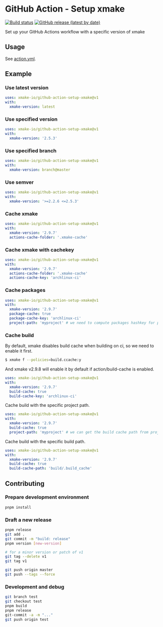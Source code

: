 # GitHub Action - Setup xmake

[![Build status](https://github.com/xmake-io/github-action-setup-xmake/workflows/test/badge.svg)](https://github.com/xmake-io/github-action-setup-xmake/actions)
[![GitHub release (latest by date)](https://img.shields.io/github/v/release/xmake-io/github-action-setup-xmake)](https://github.com/marketplace/actions/setup-xmake)

Set up your GitHub Actions workflow with a specific version of xmake

## Usage

See [action.yml](./action.yml).

## Example

### Use latest version

```yml
uses: xmake-io/github-action-setup-xmake@v1
with:
  xmake-version: latest
```

### Use specified version

```yml
uses: xmake-io/github-action-setup-xmake@v1
with:
  xmake-version: '2.5.3'
```

### Use specified branch

```yml
uses: xmake-io/github-action-setup-xmake@v1
with:
  xmake-version: branch@master
```

### Use semver

```yml
uses: xmake-io/github-action-setup-xmake@v1
with:
  xmake-version: '>=2.2.6 <=2.5.3'
```

### Cache xmake

```yml
uses: xmake-io/github-action-setup-xmake@v1
with:
  xmake-version: '2.9.7'
  actions-cache-folder: '.xmake-cache'
```

### Cache xmake with cachekey

```yml
uses: xmake-io/github-action-setup-xmake@v1
with:
  xmake-version: '2.9.7'
  actions-cache-folder: '.xmake-cache'
  actions-cache-key: 'archlinux-ci'
```

### Cache packages

```yml
uses: xmake-io/github-action-setup-xmake@v1
with:
  xmake-version: '2.9.7'
  package-cache: true
  package-cache-key: 'archlinux-ci'
  project-path: 'myproject' # we need to compute packages hashkey for project
```

### Cache build

By default, xmake disables build cache when building on ci, so we need to enable it first.

```bash
$ xmake f --policies=build.ccache:y
```

And xmake v2.9.8 will enable it by default if action/build-cache is enabled.

```yml
uses: xmake-io/github-action-setup-xmake@v1
with:
  xmake-version: '2.9.7'
  build-cache: true
  build-cache-key: 'archlinux-ci'
```

Cache build with the specific project path.

```yml
uses: xmake-io/github-action-setup-xmake@v1
with:
  xmake-version: '2.9.7'
  build-cache: true
  project-path: 'myproject' # we can get the build cache path from project.
```

Cache build with the specific build path.

```yml
uses: xmake-io/github-action-setup-xmake@v1
with:
  xmake-version: '2.9.7'
  build-cache: true
  build-cache-path: 'build/.build_cache'
```

## Contributing

### Prepare development environment

```bash
pnpm install
```

### Draft a new release

```bash
pnpm release
git add .
git commit -m "build: release"
pnpm version [new-version]

# for a minor version or patch of v1
git tag --delete v1
git tag v1

git push origin master
git push --tags --force
```

### Development and debug

```bash
git branch test
git checkout test
pnpm build
pnpm release
git-commit -a -m "..."
git push origin test
```
